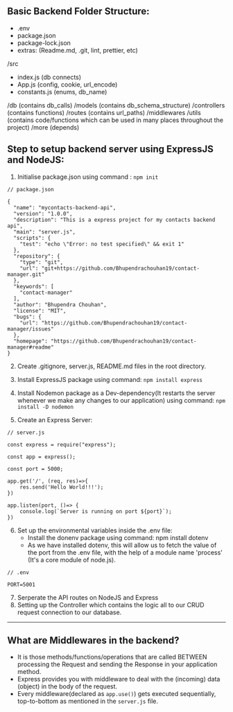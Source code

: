 ## Basic Backend Folder Structure:
- .env
- package.json
- package-lock.json
- extras: (Readme.md, .git, lint, prettier, etc)

/src
  - index.js (db connects)
  - App.js (config, cookie, url_encode)
  - constants.js (enums, db_name)

/db (contains db_calls)
/models (contains db_schema_structure)
/controllers (contains functions)
/routes (contains url_paths)
/middlewares
/utils (contains code/functions which can be used in many places throughout the project)
/more (depends)


## Step to setup backend server using ExpressJS and NodeJS:
1. Initialise package.json using command : ```npm init```

```
// package.json

{
  "name": "mycontacts-backend-api",
  "version": "1.0.0",
  "description": "This is a express project for my contacts backend api",
  "main": "server.js",
  "scripts": {
    "test": "echo \"Error: no test specified\" && exit 1"
  },
  "repository": {
    "type": "git",
    "url": "git+https://github.com/Bhupendrachouhan19/contact-manager.git"
  },
  "keywords": [
    "contact-manager"
  ],
  "author": "Bhupendra Chouhan",
  "license": "MIT",
  "bugs": {
    "url": "https://github.com/Bhupendrachouhan19/contact-manager/issues"
  },
  "homepage": "https://github.com/Bhupendrachouhan19/contact-manager#readme"
}
```

2. Create .gitignore, server.js, README.md files in the root directory.

3. Install ExpressJS package using command: ```npm install express```

4. Install Nodemon package as a Dev-dependency(It restarts the server whenever we make any changes to our application) using command: ```npm install -D nodemon```

5. Create an Express Server:

```
// server.js

const express = require("express");

const app = express();

const port = 5000;

app.get('/', (req, res)=>{
    res.send('Hello World!!!');
})

app.listen(port, ()=> {
    console.log(`Server is running on port ${port}`);
})
```

6. Set up the environmental variables inside the .env file:
    - Install the donenv package using command:  npm install dotenv
    - As we have installed dotenv, this will allow us to fetch the value of the port from the .env file, with the help of a module name 'process' (It's a core module of node.js).


```
// .env

PORT=5001
```

7. Serperate the API routes on NodeJS and Express
8. Setting up the Controller which contains the logic all to our CRUD request connection to our database.


---

## What are Middlewares in the backend?
- It is those methods/functions/operations that are called BETWEEN processing the Request and sending the Response in your application method.
- Express provides you with middleware to deal with the (incoming) data (object) in the body of the request.
- Every middleware(declared as ```app.use()```) gets executed sequentially, top-to-bottom as mentioned in the ```server.js``` file.